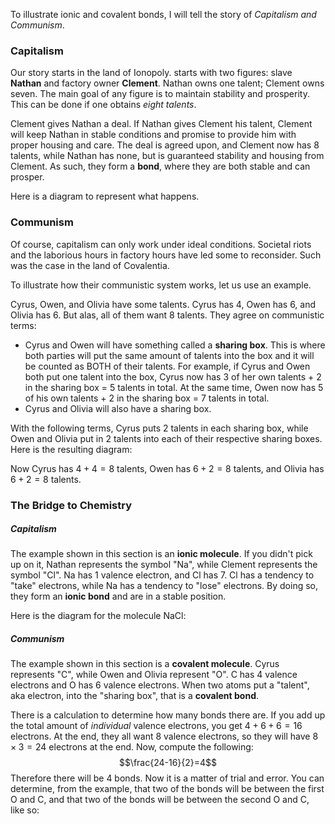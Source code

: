 To illustrate ionic and covalent bonds, I will tell the story of *Capitalism and Communism*.
### Capitalism
Our story starts in the land of Ionopoly. starts with two figures: slave **Nathan** and factory owner **Clement**. Nathan owns one talent; Clement owns seven. The main goal of any figure is to maintain stability and prosperity. This can be done if one obtains *eight talents*. 

Clement gives Nathan a deal. If Nathan gives Clement his talent, Clement will keep Nathan in stable conditions and promise to provide him with proper housing and care. The deal is agreed upon, and Clement now has 8 talents, while Nathan has none, but is guaranteed stability and housing from Clement. As such, they form a **bond**, where they are both stable and can prosper.

Here is a diagram to represent what happens.

### Communism
Of course, capitalism can only work under ideal conditions. Societal riots and the laborious hours in factory hours have led some to reconsider. Such was the case in the land of Covalentia.

To illustrate how their communistic system works, let us use an example.

Cyrus, Owen, and Olivia have some talents. Cyrus has 4, Owen has 6, and Olivia has 6. But alas, all of them want 8 talents. They agree on communistic terms:
- Cyrus and Owen will have something called a **sharing box**. This is where both parties will put the same amount of talents into the box and it will be counted as BOTH of their talents. For example, if Cyrus and Owen both put one talent into the box, Cyrus now has 3 of her own talents + 2 in the sharing box = 5 talents in total. At the same time, Owen now has 5 of his own talents + 2 in the sharing box = 7 talents in total.
- Cyrus and Olivia will also have a sharing box.

With the following terms, Cyrus puts 2 talents in each sharing box, while Owen and Olivia put in 2 talents into each of their respective sharing boxes. Here is the resulting diagram:



Now Cyrus has $4+4=8$ talents, Owen has $6+2=8$ talents, and Olivia has $6+2=8$ talents.

### The Bridge to Chemistry
##### Capitalism
The example shown in this section is an **ionic molecule**. If you didn't pick up on it, Nathan represents the symbol "Na", while Clement represents the symbol "Cl". Na has 1 valence electron, and Cl has 7. Cl has a tendency to "take" electrons, while Na has a tendency to "lose" electrons. By doing so, they form an **ionic bond** and are in a stable position.

Here is the diagram for the molecule NaCl:
##### Communism
The example shown in this section is a **covalent molecule**. Cyrus represents "C", while Owen and Olivia represent "O". C has 4 valence electrons and O has 6 valence electrons. When two atoms put a "talent", aka electron, into the "sharing box", that is a **covalent bond**.

There is a calculation to determine how many bonds there are. If you add up the total amount of *individual* valence electrons, you get $4+6+6=16$ electrons. At the end, they all want 8 valence electrons, so they will have $8\times3=24$ electrons at the end. Now, compute the following: $$\frac{24-16}{2}=4$$
Therefore there will be 4 bonds. Now it is a matter of trial and error. You can determine, from the example, that two of the bonds will be between the first O and C, and that two of the bonds will be between the second O and C, like so:



